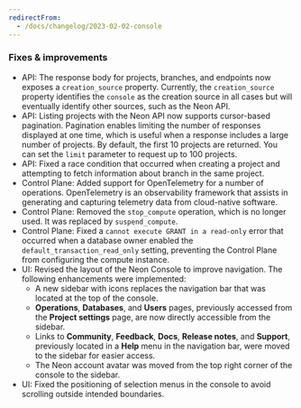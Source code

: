 ```yaml
---
redirectFrom:
  - /docs/changelog/2023-02-02-console
---
```


### Fixes & improvements

- API: The response body for projects, branches, and endpoints now exposes a `creation_source` property. Currently, the `creation_source` property identifies the `console` as the creation source in all cases but will eventually identify other sources, such as the Neon API.
- API: Listing projects with the Neon API now supports cursor-based pagination. Pagination enables limiting the number of responses displayed at one time, which is useful when a response includes a large number of projects. By default, the first 10 projects are returned. You can set the `limit` parameter to request up to 100 projects.
- API: Fixed a race condition that occurred when creating a project and attempting to fetch information about branch in the same project.
- Control Plane: Added support for OpenTelemetry for a number of operations. OpenTelemetry is an observability framework that assists in generating and capturing telemetry data from cloud-native software.
- Control Plane: Removed the `stop_compute` operation, which is no longer used. It was replaced by `suspend_compute`.
- Control Plane: Fixed a `cannot execute GRANT in a read-only` error that occurred when a database owner enabled the `default_transaction_read_only` setting, preventing the Control Plane from configuring the compute instance.
- UI: Revised the layout of the Neon Console to improve navigation. The following enhancements were implemented:
  - A new sidebar with icons replaces the navigation bar that was located at the top of the console.
  - **Operations**, **Databases**, and **Users** pages, previously accessed from the **Project settings** page, are now directly accessible from the sidebar.
  - Links to **Community**, **Feedback**, **Docs**, **Release notes**, and **Support**, previously located in a **Help** menu in the navigation bar, were moved to the sidebar for easier access.
  - The Neon account avatar was moved from the top right corner of the console to the sidebar.
- UI: Fixed the positioning of selection menus in the console to avoid scrolling outside intended boundaries.
